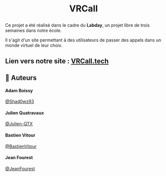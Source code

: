 # <p align="center">VRCall </p>

Ce projet a été réalisé dans le cadre du <strong>Labday</strong>, un projet libre de trois semaines dans notre école.

Il s'agit d'un site permettant à des utilisateurs de passer des appels dans un monde virtuel de leur choix.

## Lien vers notre site : <a href="vrcall.tech" target="_blank">VRCall.tech</a>

## 🙇 Auteurs
#### Adam Boissy
 [@Shad0wz93](https://github.com/Shad0wz93)
#### Julien Quatravaux
 [@Julien-QTX](https://github.com/Julien-QTX)
#### Bastien Vitour
 [@BastienVitour](https://github.com/BastienVitour)
#### Jean Fourest
 [@JeanFourest](https://github.com/JeanFourest)
        